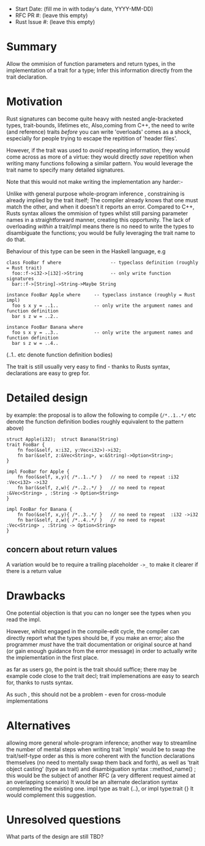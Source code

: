 - Start Date: (fill me in with today's date, YYYY-MM-DD)
- RFC PR #: (leave this empty)
- Rust Issue #: (leave this empty)

# Summary

Allow the ommision of function parameters and return types, in the implementation of a trait for a type; 
Infer this information directly from the trait declaration.

# Motivation

Rust signatures can become quite heavy with nested angle-bracketed types, trait-bounds, lifetimes etc, 
Also,coming from C++, the need to write (and reference) traits *before* you can write 'overloads' comes as a shock,
especially for people trying to escape the repitition of 'header files'.

However, if the trait was used to *avoid* repeating information, 
they would come across as more of a virtue: 
they would directly *save* repetition when writing many functions following a similar pattern. 
You would leverage the trait name to specify many detailed signatures.

Note that this would not make writing the implementation any harder:-

Unlike with general purpose whole-program inference , constraining is already implied by the trait itself; 
The compiler already knows that one must match the other, and when it doesn't it reports an error. 
Compared to C++, Rusts syntax allows the ommision of types whilst still parsing parameter names in a straightforward manner, 
creating this opportunity. 
The lack of overloading *within* a trait/impl means there is no need to write the types to disambiguate the functions; 
you would be fully leveraging the trait name to do that.

Behaviour of this type can be seen in the Haskell language, e.g

    class FooBar f where                  -- typeclass definition (roughly = Rust trait)
      foo::f->i32->[i32]->String          -- only write function signatures
      bar::f->[String]->String->Maybe String
  
    instance FooBar Apple where     -- typeclass instance (roughly = Rust impl)
      foo s x y = ..1..             -- only write the argument names and function definition
      bar s z w = ..2..
  
    instance FooBar Banana where
      foo s x y = ..3..             -- only write the argument names and function definition
      bar s z w = ..4..
      

(..1.. etc denote function definition bodies)
 
 
The trait is still usually very easy to find - thanks to Rusts syntax, declarations are easy to grep for.

# Detailed design

by example: the proposal is to allow the following to compile
(```/*..1..*/``` etc denote the function definition bodies roughly equivalent to the pattern above)

    struct Apple(i32);  struct Banana(String)
    trait FooBar {
        fn foo(&self, x:i32, y:Vec<i32>)->i32;
        fn bar(&self, z:&Vec<String>, w:&String)->Option<String>;
    }

    impl FooBar for Apple {
        fn foo(&self, x,y){ /*..1..*/ }   // no need to repeat :i32 :Vec<i32> ->i32
        fn bar(&self, z,w){ /*..2..*/ }   // no need to repeat :&Vec<String> , :String -> Option<String>
    }
    
    impl FooBar for Banana {
        fn foo(&self, x,y){ /*..3..*/ }   // no need to repeat  :i32 ->i32
        fn bar(&self, z,w){ /*..4..*/ }   // no need to repeat :Vec<String> , :String -> Option<String>
    }
    
## concern about return values

A variation would be to require a trailing placeholder ```->_``` to make it clearer if there is a return value


# Drawbacks


One potential objection is that you can no longer see the types when you read the impl. 

However, whilst engaged in the compile-edit cycle, the compiler can directly report what the types should be,
if you make an error; 
also the programmer *must* have the trait documentation or original source at hand 
(or gain enough guidance from the error message) in order to actually write the implementation in the first place.

as far as users go, the point is the trait should suffice; there may be example code close to the trait decl;
trait implemenations are easy to search for, thanks to rusts syntax.

As such , this should not be a problem - even for cross-module implementations


# Alternatives

allowing more general whole-program inference;
another way to streamline the number of mental steps when writing trait 'impls' 
would be to swap the trait/self-type order as this is more coherent with the function declarations themselves 
(no need to mentally swap them back and forth), as well as 'trait object casting' (type as trait) 
and disambiguation syntax <X as Trait>::method_name() ; 
this would be the subject of another RFC (a very different request aimed at an overlapping scenario)
It would be an alternate declaration syntax complemeting the existing one. 
impl type as trait {..}, or impl type:trait {} It would complement this suggestion.


# Unresolved questions

What parts of the design are still TBD?
